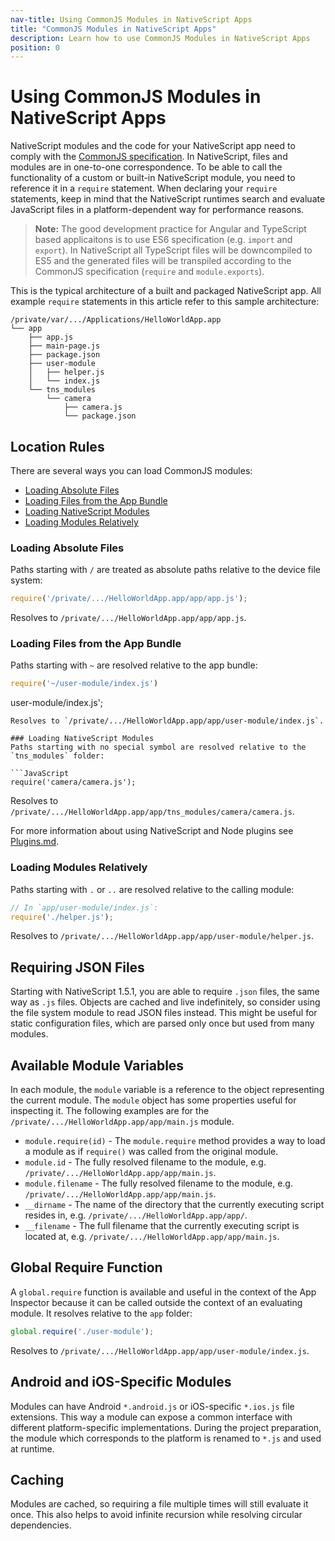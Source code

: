 ```yaml
---
nav-title: Using CommonJS Modules in NativeScript Apps
title: "CommonJS Modules in NativeScript Apps"
description: Learn how to use CommonJS Modules in NativeScript Apps
position: 0
---
```


# Using CommonJS Modules in NativeScript Apps

NativeScript modules and the code for your NativeScript app need to comply with the [CommonJS specification](http://wiki.commonjs.org/wiki/Modules/1.1.1). In NativeScript, files and modules are in one-to-one correspondence. To be able to call the functionality of a custom or built-in NativeScript module, you need to reference it in a `require` statement. When declaring your `require` statements, keep in mind that the NativeScript runtimes search and evaluate JavaScript files in a platform-dependent way for performance reasons.

> **Note:** The good development practice for Angular and TypeScript based applicaitons is to use ES6 specification (e.g. `import` and `export`). In NativeScript all TypeScript files will be downcompiled to ES5 and the generated files will be transpiled according to the CommonJS specification (`require` and `module.exports`).

This is the typical architecture of a built and packaged NativeScript app. All example `require` statements in this article refer to this sample architecture:
```
/private/var/.../Applications/HelloWorldApp.app
└── app
    ├── app.js
    ├── main-page.js
    ├── package.json
    ├── user-module
    │   ├── helper.js
    │   └── index.js
    └── tns_modules
        └── camera
            ├── camera.js
            └── package.json
```

## Location Rules
There are several ways you can load CommonJS modules:
- [Loading Absolute Files](#loading-absolute-files)
- [Loading Files from the App Bundle](#loading-files-from-the-app-bundle)
- [Loading NativeScript Modules](#loading-nativescript-modules)
- [Loading Modules Relatively](#loading-modules-relatively)

### Loading Absolute Files
Paths starting with `/` are treated as absolute paths relative to the device file system:

```JavaScript
require('/private/.../HelloWorldApp.app/app/app.js');
```
Resolves to `/private/.../HelloWorldApp.app/app/app.js`.

### Loading Files from the App Bundle
Paths starting with `~` are resolved relative to the app bundle:

```JavaScript
require('~/user-module/index.js')
```
user-module/index.js';
```
Resolves to `/private/.../HelloWorldApp.app/app/user-module/index.js`.

### Loading NativeScript Modules
Paths starting with no special symbol are resolved relative to the `tns_modules` folder:

```JavaScript
require('camera/camera.js');
```
Resolves to `/private/.../HelloWorldApp.app/app/tns_modules/camera/camera.js`.

For more information about using NativeScript and Node plugins see [Plugins.md](../plugins/plugins.md).

### Loading Modules Relatively
Paths starting with `.` or `..` are resolved relative to the calling module:

```JavaScript
// In `app/user-module/index.js`:
require('./helper.js');
```
Resolves to `/private/.../HelloWorldApp.app/app/user-module/helper.js`.

## Requiring JSON Files
Starting with NativeScript 1.5.1, you are able to require `.json` files, the same way as `.js` files. Objects are cached and live indefinitely, so consider using the file system module to read JSON files instead. This might be useful for static configuration files, which are parsed only once but used from many modules.

## Available Module Variables
In each module, the `module` variable is a reference to the object representing the current module. The `module` object has some properties useful for inspecting it. The following examples are for the `/private/.../HelloWorldApp.app/app/main.js` module.

* `module.require(id)` - The `module.require` method provides a way to load a module as if `require()` was called from the original module.
* `module.id` - The fully resolved filename to the module, e.g. `/private/.../HelloWorldApp.app/app/main.js`.
* `module.filename` - The fully resolved filename to the module, e.g. `/private/.../HelloWorldApp.app/app/main.js`.
* `__dirname` - The name of the directory that the currently executing script resides in, e.g. `/private/.../HelloWorldApp.app/app/`.
* `__filename` - The full filename that the currently executing script is located at, e.g. `/private/.../HelloWorldApp.app/app/main.js`.

## Global Require Function
A `global.require` function is available and useful in the context of the App Inspector because it can be called outside the context of an evaluating module. It resolves relative to the `app` folder:

```JavaScript
global.require('./user-module');
```
Resolves to `/private/.../HelloWorldApp.app/app/user-module/index.js`.

## Android and iOS-Specific Modules
Modules can have Android `*.android.js` or iOS-specific `*.ios.js` file extensions. This way a module can expose a common interface with different platform-specific implementations. During the project preparation, the module which corresponds to the platform is renamed to `*.js` and used at runtime.

## Caching
Modules are cached, so requiring a file multiple times will still evaluate it once. This also helps to avoid infinite recursion while resolving circular dependencies.
